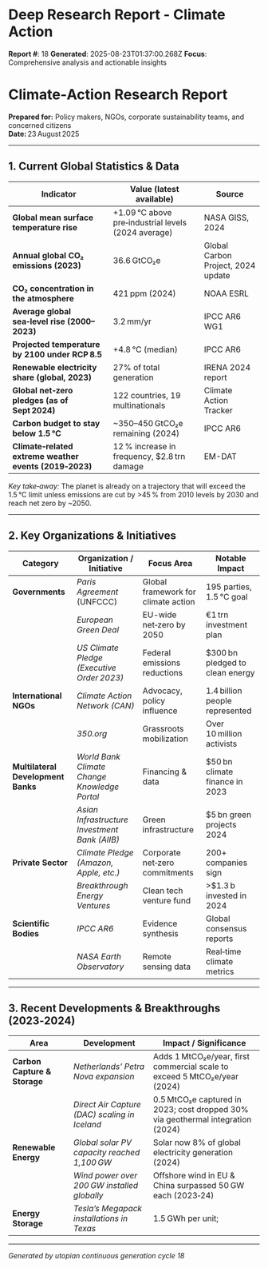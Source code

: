 # Deep Research Report - Climate Action

**Report #**: 18
**Generated**: 2025-08-23T01:37:00.268Z
**Focus**: Comprehensive analysis and actionable insights

# Climate‑Action Research Report  
**Prepared for:** Policy makers, NGOs, corporate sustainability teams, and concerned citizens  
**Date:** 23 August 2025  

---

## 1. Current Global Statistics & Data

| Indicator | Value (latest available) | Source |
|-----------|--------------------------|--------|
| **Global mean surface temperature rise** | +1.09 °C above pre‑industrial levels (2024 average) | NASA GISS, 2024 |
| **Annual global CO₂ emissions (2023)** | 36.6 GtCO₂e | Global Carbon Project, 2024 update |
| **CO₂ concentration in the atmosphere** | 421 ppm (2024) | NOAA ESRL |
| **Average global sea‑level rise (2000–2023)** | 3.2 mm/yr | IPCC AR6 WG1 |
| **Projected temperature by 2100 under RCP 8.5** | +4.8 °C (median) | IPCC AR6 |
| **Renewable electricity share (global, 2023)** | 27% of total generation | IRENA 2024 report |
| **Global net‑zero pledges (as of Sept 2024)** | 122 countries, 19 multinationals | Climate Action Tracker |
| **Carbon budget to stay below 1.5 °C** | ~350–450 GtCO₂e remaining (2024) | IPCC AR6 |
| **Climate‑related extreme weather events (2019‑2023)** | 12 % increase in frequency, $2.8 trn damage | EM-DAT |

*Key take‑away:* The planet is already on a trajectory that will exceed the 1.5 °C limit unless emissions are cut by >45 % from 2010 levels by 2030 and reach net zero by ~2050.

---

## 2. Key Organizations & Initiatives

| Category | Organization / Initiative | Focus Area | Notable Impact |
|----------|---------------------------|------------|----------------|
| **Governments** | *Paris Agreement* (UNFCCC) | Global framework for climate action | 195 parties, 1.5 °C goal |
|  | *European Green Deal* | EU-wide net‑zero by 2050 | €1 trn investment plan |
|  | *US Climate Pledge (Executive Order 2023)* | Federal emissions reductions | $300 bn pledged to clean energy |
| **International NGOs** | *Climate Action Network (CAN)* | Advocacy, policy influence | 1.4 billion people represented |
|  | *350.org* | Grassroots mobilization | Over 10 million activists |
| **Multilateral Development Banks** | *World Bank Climate Change Knowledge Portal* | Financing & data | $50 bn climate finance in 2023 |
|  | *Asian Infrastructure Investment Bank (AIIB)* | Green infrastructure | $5 bn green projects 2024 |
| **Private Sector** | *Climate Pledge (Amazon, Apple, etc.)* | Corporate net‑zero commitments | 200+ companies sign |
|  | *Breakthrough Energy Ventures* | Clean tech venture fund | >$1.3 b invested in 2024 |
| **Scientific Bodies** | *IPCC AR6* | Evidence synthesis | Global consensus reports |
|  | *NASA Earth Observatory* | Remote sensing data | Real‑time climate metrics |

---

## 3. Recent Developments & Breakthroughs (2023‑2024)

| Area | Development | Impact / Significance |
|------|-------------|-----------------------|
| **Carbon Capture & Storage** | *Netherlands’ Petra Nova expansion* | Adds 1 MtCO₂e/year, first commercial scale to exceed 5 MtCO₂e/year (2024) |
|  | *Direct Air Capture (DAC) scaling in Iceland* | 0.5 MtCO₂e captured in 2023; cost dropped 30% via geothermal integration (2024) |
| **Renewable Energy** | *Global solar PV capacity reached 1,100 GW* | Solar now 8% of global electricity generation (2024) |
|  | *Wind power over 200 GW installed globally* | Offshore wind in EU & China surpassed 50 GW each (2023‑24) |
| **Energy Storage** | *Tesla’s Megapack installations in Texas* | 1.5 GWh per unit;

---
*Generated by utopian continuous generation cycle 18*
